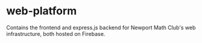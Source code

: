# web-platform
Contains the frontend and express.js backend for Newport Math Club's web infrastructure, both hosted on Firebase.